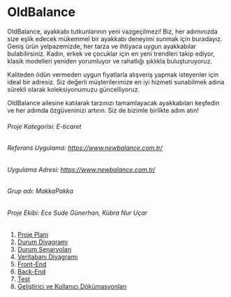 # OldBalance

OldBalance, ayakkabı tutkunlarının yeni vazgeçilmezi! Biz, her adımınızda size eşlik edecek mükemmel bir ayakkabı deneyimi sunmak için buradayız. Geniş ürün yelpazemizde, her tarza ve ihtiyaca uygun ayakkabılar bulabilirsiniz. Kadın, erkek ve çocuklar için en yeni trendleri takip ediyor, klasik modelleri yeniden yorumluyor ve rahatlığı şıklıkla buluşturuyoruz.

Kaliteden ödün vermeden uygun fiyatlarla alışveriş yapmak isteyenler için ideal bir adresiz. Siz değerli müşterilerimize en iyi hizmeti sunabilmek adına sürekli olarak koleksiyonumuzu güncelliyoruz.

OldBalance ailesine katılarak tarzınızı tamamlayacak ayakkabıları keşfedin ve her adımda özgüveninizi artırın. Siz de bizimle birlikte adım atın!

###### Proje Kategorisi: E-ticaret
###### Referans Uygulama: https://www.newbalance.com.tr/
###### Uygulama Adresi: https://www.newbalance.com.tr/
###### Grup adı: MakkaPakka
###### Proje Ekibi: Ece Sude Günerhan, Kübra Nur Uçar

1. [Proje Planı](projeplanı.jpg)
3. [Durum Diyagramı](diyagram.jpg)
4. [Durum Senaryoları](durumsenaryoları.md)
5. [Veritabanı Diyagramı](veritabanıdiyagramı.md)
6. [Front-End](Front-End.md)
7. [Back-End](#baslik-3)
8. [Test](#baslik-3)
9. [Geliştirici ve Kullanıcı Dökümasyonları](#baslik-3)

